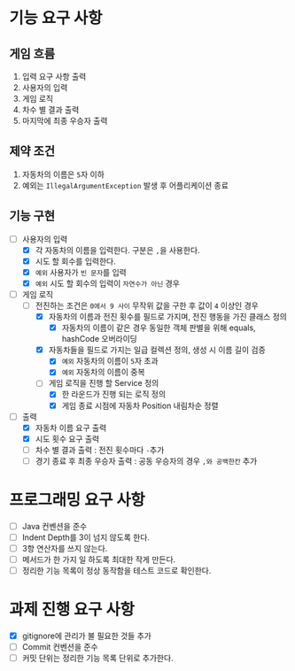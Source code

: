 # 기능 요구 사항

## 게임 흐름

1. 입력 요구 사항 출력
2. 사용자의 입력
3. 게임 로직
4. 차수 별 결과 출력
5. 마지막에 최종 우승자 출력

## 제약 조건

1. 자동차의 이름은 `5`자 이하
2. 예외는 `IllegalArgumentException` 발생 후 어플리케이션 종료

## 기능 구현

- [ ] 사용자의 입력
    - [x] 각 자동차의 이름을 입력한다. 구분은 `,`을 사용한다.
    - [x] 시도 할 회수를 입력한다.
    - [x] `예외` 사용자가 `빈 문자`를 입력
    - [x] `예외` 시도 할 회수의 입력이 `자연수가 아닌` 경우

- [ ] 게임 로직
    - [ ] 전진하는 조건은 `0에서 9 사이` 무작위 값을 구한 후 값이 `4` 이상인 경우
        - [x] 자동차의 이름과 전진 횟수를 필드로 가지며, 전진 행동을 가진 클래스 정의
            - [x] 자동차의 이름이 같은 경우 동일한 객체 판별을 위해 equals, hashCode 오버라이딩
        - [x] 자동차들을 필드로 가지는 일급 컬렉션 정의, 생성 시 이름 길이 검증
            - [x] `예외` 자동차의 이름이 `5`자 초과
            - [x] `예외` 자동차의 이름이 중복
        - [ ] 게임 로직을 진행 할 Service 정의
            - [x] 한 라운드가 진행 되는 로직 정의
            - [x] 게임 종료 시점에 자동차 Position 내림차순 정렬

- [ ] 출력
    - [x] 자동차 이름 요구 출력
    - [x] 시도 횟수 요구 출력
    - [ ] 차수 별 결과 출력 : 전진 횟수마다 `-`추가
    - [ ] 경기 종료 후 최종 우승자 출력 : 공동 우승자의 경우 `,와 공백한칸` 추가

# 프로그래밍 요구 사항

- [ ] Java 컨벤션을 준수
- [ ] Indent Depth를 3이 넘지 않도록 한다.
- [ ] 3항 연산자를 쓰지 않는다.
- [ ] 메서드가 한 가지 일 하도록 최대한 작게 만든다.
- [ ] 정리한 기능 목록이 정상 동작함을 테스트 코드로 확인한다.

# 과제 진행 요구 사항

- [x] gitignore에 관리가 불 필요한 것들 추가
- [ ] Commit 컨벤션을 준수
- [ ] 커밋 단위는 정리한 기능 목록 단위로 추가한다.